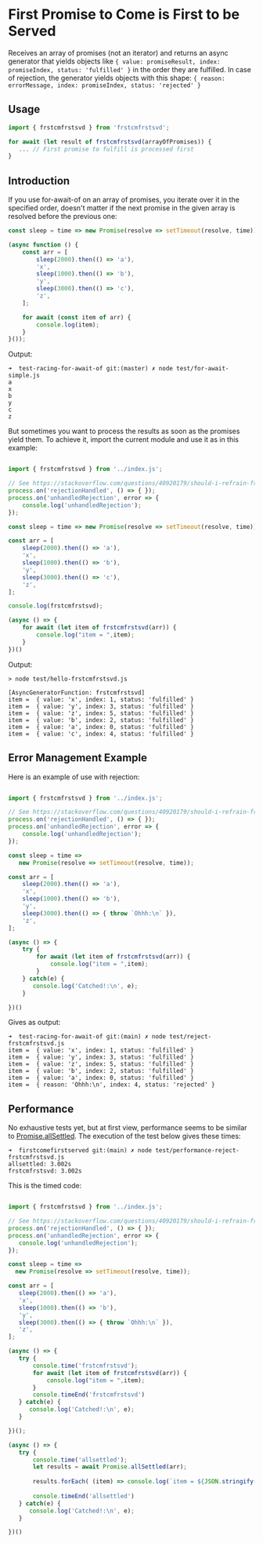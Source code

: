 # First Promise to Come is First to be Served

Receives an array of promises (not an iterator) and returns an async generator that yields objects like  `{ value: promiseResult, index: promiseIndex, status: 'fulfilled' }` in the order they are fulfilled. In case of rejection, the generator yields objects with this shape: `{ reason: errorMessage, index: promiseIndex, status: 'rejected' }`

## Usage

```js
import { frstcmfrstsvd } from 'frstcmfrstsvd';

for await (let result of frstcmfrstsvd(arrayOfPromises)) {
   ... // First promise to fulfill is processed first 
}
```

## Introduction

If you use for-await-of on an array of promises, you iterate over it in the specified order, doesn't matter if the next promise in the given array is resolved before the previous one:

```javascript
const sleep = time => new Promise(resolve => setTimeout(resolve, time));

(async function () {
    const arr = [
        sleep(2000).then(() => 'a'),
        'x',
        sleep(1000).then(() => 'b'),
        'y',
        sleep(3000).then(() => 'c'),
        'z',
    ];

    for await (const item of arr) {
        console.log(item);
    }
}());
```

Output:

```
➜  test-racing-for-await-of git:(master) ✗ node test/for-await-simple.js
a
x
b
y
c
z
```

But sometimes you want to process the results as soon as the promises yield them. To achieve it, import the current module and use it as in this example:

```javascript

import { frstcmfrstsvd } from '../index.js';

// See https://stackoverflow.com/questions/40920179/should-i-refrain-from-handling-promise-rejection-asynchronously
process.on('rejectionHandled', () => { });
process.on('unhandledRejection', error => {
    console.log('unhandledRejection');
});

const sleep = time => new Promise(resolve => setTimeout(resolve, time));

const arr = [
    sleep(2000).then(() => 'a'),
    'x',
    sleep(1000).then(() => 'b'),
    'y',
    sleep(3000).then(() => 'c'),
    'z',
];

console.log(frstcmfrstsvd);

(async () => {
    for await (let item of frstcmfrstsvd(arr)) {
        console.log("item = ",item);
    }
})()
```

Output:

```
> node test/hello-frstcmfrstsvd.js

[AsyncGeneratorFunction: frstcmfrstsvd]
item =  { value: 'x', index: 1, status: 'fulfilled' }
item =  { value: 'y', index: 3, status: 'fulfilled' }
item =  { value: 'z', index: 5, status: 'fulfilled' }
item =  { value: 'b', index: 2, status: 'fulfilled' }
item =  { value: 'a', index: 0, status: 'fulfilled' }
item =  { value: 'c', index: 4, status: 'fulfilled' }
```

## Error Management Example

Here is an example of use with rejection:

```js

import { frstcmfrstsvd } from '../index.js';

// See https://stackoverflow.com/questions/40920179/should-i-refrain-from-handling-promise-rejection-asynchronously
process.on('rejectionHandled', () => { });
process.on('unhandledRejection', error => {
    console.log('unhandledRejection');
});

const sleep = time => 
   new Promise(resolve => setTimeout(resolve, time));

const arr = [
    sleep(2000).then(() => 'a'),
    'x',
    sleep(1000).then(() => 'b'),
    'y',
    sleep(3000).then(() => { throw `Ohhh:\n` }),
    'z',
];

(async () => {
    try {
        for await (let item of frstcmfrstsvd(arr)) {
            console.log("item = ",item);
        }
    } catch(e) {
       console.log('Catched!:\n', e);
    }

})()
```

Gives as output:

```
➜  test-racing-for-await-of git:(main) ✗ node test/reject-frstcmfrstsvd.js
item =  { value: 'x', index: 1, status: 'fulfilled' }
item =  { value: 'y', index: 3, status: 'fulfilled' }
item =  { value: 'z', index: 5, status: 'fulfilled' }
item =  { value: 'b', index: 2, status: 'fulfilled' }
item =  { value: 'a', index: 0, status: 'fulfilled' }
item =  { reason: 'Ohhh:\n', index: 4, status: 'rejected' }
 ```

 ## Performance

 No exhaustive tests yet, but at first view, performance seems to be similar to  [Promise.allSettled](https://developer.mozilla.org/en-US/docs/Web/JavaScript/Reference/Global_Objects/Promise/allSettled). 
 The execution of the test below gives these times:

 ```
 ➜  firstcomefirstserved git:(main) ✗ node test/performance-reject-frstcmfrstsvd.js
allsettled: 3.002s
frstcmfrstsvd: 3.002s
 ```

This is the timed code:

 ```js

import { frstcmfrstsvd } from '../index.js';

// See https://stackoverflow.com/questions/40920179/should-i-refrain-from-handling-promise-rejection-asynchronously
process.on('rejectionHandled', () => { });
process.on('unhandledRejection', error => {
    console.log('unhandledRejection');
});

const sleep = time => 
   new Promise(resolve => setTimeout(resolve, time));

const arr = [
    sleep(2000).then(() => 'a'),
    'x',
    sleep(1000).then(() => 'b'),
    'y',
    sleep(3000).then(() => { throw `Ohhh:\n` }),
    'z',
];

(async () => {
    try {
        console.time('frstcmfrstsvd');
        for await (let item of frstcmfrstsvd(arr)) {
            console.log("item = ",item);
        }
        console.timeEnd('frstcmfrstsvd')
    } catch(e) {
       console.log('Catched!:\n', e);
    }

})();

(async () => {
    try {
        console.time('allsettled');
        let results = await Promise.allSettled(arr);
        
        results.forEach( (item) => console.log(`item = ${JSON.stringify(item)}`))
        
        console.timeEnd('allsettled')
    } catch(e) {
       console.log('Catched!:\n', e);
    }

})()
 ```